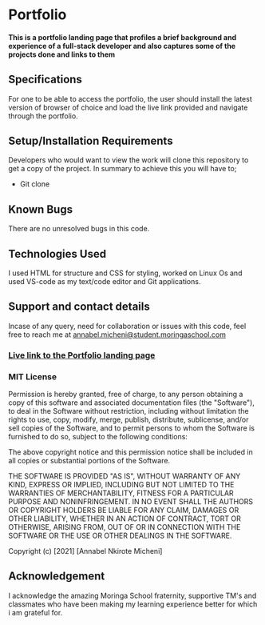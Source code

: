 # Portfolio
#### This is a portfolio landing page that profiles a brief background and experience of a full-stack developer and also captures some of the projects done and links to them

## Specifications
For one to be able to access the portfolio, the user should install the latest version of browser of choice and load the live link provided and navigate through the portfolio.
## Setup/Installation Requirements

Developers who would want to view the work will clone this repository to get a copy of the project. In summary to achieve this you will have to;

* Git clone


## Known Bugs
There are no unresolved bugs in this code.
## Technologies Used
I used HTML for structure and CSS for styling, worked on Linux Os and used VS-code as my text/code editor and Git applications.
## Support and contact details
Incase of any query, need for collaboration or issues with this code, feel free to reach me at annabel.micheni@student.moringaschool.com

### <a href="https://annabelnkir.github.io/Portfolio-landing-page">Live link to the Portfolio landing page</a>

### MIT License

Permission is hereby granted, free of charge, to any person obtaining a copy
of this software and associated documentation files (the "Software"), to deal
in the Software without restriction, including without limitation the rights
to use, copy, modify, merge, publish, distribute, sublicense, and/or sell
copies of the Software, and to permit persons to whom the Software is
furnished to do so, subject to the following conditions:

The above copyright notice and this permission notice shall be included in all
copies or substantial portions of the Software.

THE SOFTWARE IS PROVIDED "AS IS", WITHOUT WARRANTY OF ANY KIND, EXPRESS OR
IMPLIED, INCLUDING BUT NOT LIMITED TO THE WARRANTIES OF MERCHANTABILITY,
FITNESS FOR A PARTICULAR PURPOSE AND NONINFRINGEMENT. IN NO EVENT SHALL THE
AUTHORS OR COPYRIGHT HOLDERS BE LIABLE FOR ANY CLAIM, DAMAGES OR OTHER
LIABILITY, WHETHER IN AN ACTION OF CONTRACT, TORT OR OTHERWISE, ARISING FROM,
OUT OF OR IN CONNECTION WITH THE SOFTWARE OR THE USE OR OTHER DEALINGS IN THE
SOFTWARE.

Copyright (c) [2021] [Annabel Nkirote Micheni]
## Acknowledgement
I acknowledge the amazing Moringa School fraternity, supportive TM's and classmates who have been making my learning experience better for which i am grateful for.
